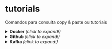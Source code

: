 # tutorials
Comandos para consulta copy &amp; paste ou tutoriais

<details>
  <summary> <b> Docker </b> <i>(click to expand!)</i>  </summary>
  
[Docker commands](https://github.com/jrmreis/tutorials/blob/main/DockerBasic.md)

</details>

<details>
  <summary> <b> Github </b> <i>(click to expand!)</i>  </summary>
  <br>
[Git commands](https://github.com/jrmreis/tutorials/blob/main/GIT_commands.md)
<br>
[Markdown Guide](https://www.markdownguide.org/cheat-sheet/)
<br>
</details>

<details>
  <summary> <b> Kafka </b> <i>(click to expand!)</i>  </summary>
  <br>
[Kafka Basic Line Commands](https://github.com/jrmreis/tutorials/blob/main/BasicKafka.md)
<br>
[Kafka Docker commands](https://github.com/jrmreis/tutorials/blob/main/KafkaDocker.md)
<br>
</details>


